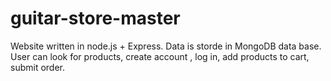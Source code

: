 # guitar-store-master
Website written in node.js + Express. Data is storde in MongoDB data base.
User can look for products, create account , log in, add products to cart, submit order. 
